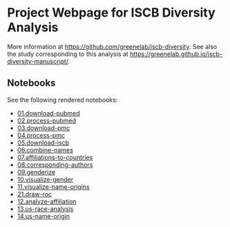 # Project Webpage for ISCB Diversity Analysis

<!-- make sure to edit this content in utils/prepare_docs.py and not docs/readme.md -->

More information at <https://github.com/greenelab/iscb-diversity>.
See also the study corresponding to this analysis at <https://greenelab.github.io/iscb-diversity-manuscript/>.

## Notebooks

See the following rendered notebooks:

- [01.download-pubmed](https://nbviewer.jupyter.org/github/greenelab/iscb-diversity/blob/master/01.download-pubmed.ipynb)
- [02.process-pubmed](https://nbviewer.jupyter.org/github/greenelab/iscb-diversity/blob/master/02.process-pubmed.ipynb)
- [03.download-pmc](https://nbviewer.jupyter.org/github/greenelab/iscb-diversity/blob/master/03.download-pmc.ipynb)
- [04.process-pmc](https://nbviewer.jupyter.org/github/greenelab/iscb-diversity/blob/master/04.process-pmc.ipynb)
- [05.download-iscb](https://nbviewer.jupyter.org/github/greenelab/iscb-diversity/blob/master/05.download-iscb.ipynb)
- [06.combine-names](https://nbviewer.jupyter.org/github/greenelab/iscb-diversity/blob/master/06.combine-names.ipynb)
- [07.affiliations-to-countries](https://nbviewer.jupyter.org/github/greenelab/iscb-diversity/blob/master/07.affiliations-to-countries.ipynb)
- [08.corresponding-authors](https://nbviewer.jupyter.org/github/greenelab/iscb-diversity/blob/master/08.corresponding-authors.ipynb)
- [09.genderize](https://nbviewer.jupyter.org/github/greenelab/iscb-diversity/blob/master/09.genderize.ipynb)
- [10.visualize-gender](10.visualize-gender.html)
- [11.visualize-name-origins](11.visualize-name-origins.html)
- [21.draw-roc](21.draw-roc.html)
- [12.analyze-affiliation](12.analyze-affiliation.html)
- [13.us-race-analysis](13.us-race-analysis.html)
- [14.us-name-origin](14.us-name-origin.html)

